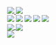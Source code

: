<div>
  <a href="https://www.linkedin.com/in/rafaelpapastamatiou" target="_blank">
    <img
      src="https://img.shields.io/badge/LinkedIn-0077B5?style=for-the-badge&logo=linkedin&logoColor=white"
    />
  </a>
  <a href="mailto:rafael@papastamatiou.com">
    <img
      src="https://img.shields.io/badge/Gmail-D14836?style=for-the-badge&logo=gmail&logoColor=white"
    />
  </a>
</div>
<div>
  <img
    src="https://cdn.jsdelivr.net/gh/devicons/devicon/icons/devicon/typescript-original.svg"
  />
  <img
    src="https://cdn.jsdelivr.net/gh/devicons/devicon/icons/nodejs/nodejs-original.svg"
  />
  <img
    src="https://cdn.jsdelivr.net/gh/devicons/devicon/icons/react/react-original.svg"
  />
  <img
    src="https://cdn.jsdelivr.net/gh/devicons/devicon/icons/nextjs/nextjs-original.svg"
  />
  <img
    src="https://cdn.jsdelivr.net/gh/devicons/devicon/icons/nestjs/nestjs-plain.svg"
  />
</div>
<div>
  <a href="https://github.com/anuraghazra/github-readme-stats">
    <img
      align="center"
      src="https://github-readme-stats-ochre-seven.vercel.app/api?username=rafaelpapastamatiou&count_private=true&show_icons=true&theme=radical"
    />
  </a>
  <a href="https://github.com/anuraghazra/github-readme-stats">
    <img
      align="center"
      src="https://github-readme-stats-ochre-seven.vercel.app/api/top-langs/?username=rafaelpapastamatiou&layout=compact&theme=radical&langs_count=10"
    />
  </a>
</div>
<a href="https://github.com/anuraghazra/github-readme-stats">
  <img
    align="center"
    src="https://github-readme-stats-ochre-seven.vercel.app/api/wakatime?username=rafaelpapastamatiou&layout=compact&theme=radical"
  />
</a>
